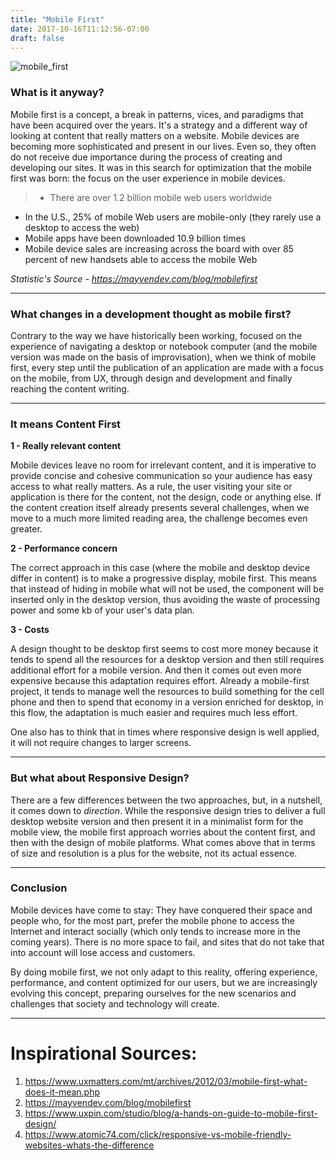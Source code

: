 ```yaml
---
title: "Mobile First"
date: 2017-10-16T11:12:56-07:00
draft: false
---
```


![mobile_first](http://www.timov.la/uploads/2015/07/21/mobile-first.png)

### What is it anyway?
Mobile first is a concept, a break in patterns, vices, and paradigms that have been acquired over the years. It's a strategy and a different way of looking at content that really matters on a website.
Mobile devices are becoming more sophisticated and present in our lives. Even so, they often do not receive due importance during the process of creating and developing our sites. It was in this search for optimization that the mobile first was born: the focus on the user experience in mobile devices.


> * There are over 1.2 billion mobile web users worldwide
* In the U.S., 25% of mobile Web users are mobile-only (they rarely use a desktop to access the web)
* Mobile apps have been downloaded 10.9 billion times
* Mobile device sales are increasing across the board with over 85 percent of new handsets able to access the mobile Web

*Statistic's Source - https://mayvendev.com/blog/mobilefirst*

---

### What changes in a development thought as mobile first?

Contrary to the way we have historically been working, focused on the experience of navigating a desktop or notebook computer (and the mobile version was made on the basis of improvisation), when we think of mobile first, every step until the publication of an application are made with a focus on the mobile, from UX, through design and development and finally reaching the content writing.

---

### It means Content First
**1 - Really relevant content**

Mobile devices leave no room for irrelevant content, and it is imperative to provide concise and cohesive communication so your audience has easy access to what really matters.
As a rule, the user visiting your site or application is there for the content, not the design, code or anything else. If the content creation itself already presents several challenges, when we move to a much more limited reading area, the challenge becomes even greater.

**2 - Performance concern**

The correct approach in this case (where the mobile and desktop device differ in content) is to make a progressive display, mobile first. This means that instead of hiding in mobile what will not be used, the component will be inserted only in the desktop version, thus avoiding the waste of processing power and some kb of your user's data plan.

**3 - Costs**

A design thought to be desktop first seems to cost more money because it tends to spend all the resources for a desktop version and then still requires additional effort for a mobile version. And then it comes out even more expensive because this adaptation requires effort. Already a mobile-first project, it tends to manage well the resources to build something for the cell phone and then to spend that economy in a version enriched for desktop, in this flow, the adaptation is much easier and requires much less effort.

One also has to think that in times where responsive design is well applied, it will not require changes to larger screens.

---

### But what about Responsive Design?

There are a few differences between the two approaches, but, in a nutshell, it comes down to *direction*. While the responsive design tries to deliver a full desktop website version and then present it in a minimalist form for the mobile view, the mobile first approach worries about the content first, and then with the design of mobile platforms. What comes above that in terms of size and resolution is a plus for the website, not its actual essence.

---

### Conclusion
Mobile devices have come to stay: They have conquered their space and people who, for the most part, prefer the mobile phone to access the Internet and interact socially (which only tends to increase more in the coming years). There is no more space to fail, and sites that do not take that into account will lose access and customers.

By doing mobile first, we not only adapt to this reality, offering experience, performance, and content optimized for our users, but we are increasingly evolving this concept, preparing ourselves for the new scenarios and challenges that society and technology will create.

---


# Inspirational Sources:

1. https://www.uxmatters.com/mt/archives/2012/03/mobile-first-what-does-it-mean.php
2. https://mayvendev.com/blog/mobilefirst
3. https://www.uxpin.com/studio/blog/a-hands-on-guide-to-mobile-first-design/
4. https://www.atomic74.com/click/responsive-vs-mobile-friendly-websites-whats-the-difference
